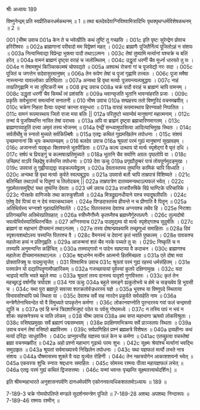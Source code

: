 श्रीः
अध्यायः 189

विष्णुनेन्द्रम् प्रति स्वप्रीतिकरधर्मकथनम् ॥ 1 ॥ तथा बलदेवदेवाग्निविश्वामित्रादिभिः पृथक्पृथग्धर्मविशेषकथनम् ॥ 2 ॥

001	[भीष्म उवाच 
001a	केन ते च भवेत्प्रीतिः कथं तुष्टिं तु गच्छसि ।
001c	इति पृष्टः सुरेन्द्रेण प्रोवाच हरिरीश्वरः ॥
002a	ब्राह्मणानां परीवादो मम विद्वेषणं महत् ।
002c	ब्राह्मणैः पूजितैर्नित्यं पूजितोऽहं न संशयः ॥
003a	नित्याभिवाद्या विप्रेन्द्रा भुक्त्वा पादौ तथाऽऽत्मनः ।
003c	तेषां तुष्यामि मर्त्यानां यश्चक्रे च बलिं हरेत् ॥
004a	वामनं ब्राह्मणं दृष्ट्वा वराहं च जलोत्थितम् ।
004c	उद्धृतां धरणीं चैव मूर्ध्ना धारयते तु यः ।
004e	न तेषामशुभं किञ्चित्कल्मषं चोपपद्यते ॥
005a	अश्वत्थं रोचनां गां च पूजयेद्यो नरः सदा ।
005c	पूजितं च जगत्तेन सदेवासुरमानुषम् ॥
006a	तेन रूपेण तेषां च पूजां गृह्णामि तत्त्वतः ।
006c	पूजा ममैषा नास्त्यन्या यावल्लोकाः प्रतिष्ठिताः ॥
007a	अन्यथा हि वृथा मर्त्याः पूजयन्त्यल्पबुद्धयः ।
007c	नाहं तत्प्रतिगृह्णामि न सा तुष्टिकरी मम ॥
008	इन्द्र उवाच 
008a	चक्रं पादौ वराहं च ब्राह्मणं चापि वामनम् ।
008c	उद्धृतां धरणीं चैव किमर्थं त्वं प्रशंससि ॥
009a	भवान्सृजति भूतानि भावन्संहरति प्रजाः ।
009c	प्रकृतिः सर्वभूतानां समर्त्यानां सनातनी ॥
010	भीष्म उवाच 
010a	सम्प्रहस्य ततो विष्णुरिदं वचनमब्रवीत् ।
010c	चक्रेण निहता दैत्याः पद्म्यां क्रान्ता वसुन्धरा ॥
011a	वाराहं रूपमास्थाय हिरण्याक्षो निपातितः ।
011c	वामनं रूपमास्थाय जितो राजा मया बलिः ||
012a	परितुष्टो भवाम्येवं मानुषाणां महात्मनाम् ।
012c	तन्मां ये पूजयिष्यन्ति नास्ति तेषां पराभवः ॥
013a	अपि वा ब्राह्म्णं दृष्ट्वा ब्रह्मचारिणमागतम् ।
013c	ब्राह्मणाग्र्याहुतिं दत्त्वा अमृतं तस्य भोजनम् ॥
014a	ऐन्द्रीं सन्ध्यामुपासित्वा आदित्याभिमुखः स्थितः ।
014c	सर्वतीर्थेषु स स्नातो मुच्यते सर्वकिल्बिषैः ॥
015a	एतद्वः कथितं गुह्यमखिलेन तपोधनाः ।
015c	संशयं पृच्छमानानां किं भूयः कथयाम्यहम् ॥
016	बलदेव उवाच 
016a	श्रूयतां परमं गुह्यं मानुषाणां सुखावहम् ।
016c	अजानन्तो यदबुधाः क्लिश्यन्ते भूतपीडिताः ॥
017a	कल्य उत्थाय यो मर्त्यः स्पृशेद्गां वै घृतं दधि ।
017c	सर्षपं च प्रियङ्गुं च कल्मषात्प्रतिमुच्यते ॥
018a	भूतानि चैव सर्वाणि अग्रतः पृष्ठतोपि वा ।
018c	उच्छिष्टं वाऽपि च्छिद्रेषु वर्जयन्ति तपोधनाः ॥
019	देवा ऊचुः 
019a	प्रगृह्यौदुम्बरं पात्रं तोयपूर्णमुदङ्मुखः ।
019c	उपवासं तु गृह्णीयाद्यद्वा सङ्कल्पयेद्व्रतम् ॥
020a	देवतास्तस्य तुष्यन्ति कामिकं चापि सिध्यति ।
020c	अन्यथा हि वृथा मर्त्याः कुर्वते स्वल्पबुद्धयः ॥
021a	उपवासे बलौ चापि ताम्रपात्रं विशिष्यते ।
021c	बलिर्भिक्षा तथाऽर्घ्यं च पितॄणां च तिलोदकम् ||
022a	ताम्रपात्रेण दातव्यमन्यथाऽल्पफलं भवेत् ।
022c	गुह्यमेतत्समुद्दिष्टं यथा तुष्यन्ति देवताः ॥
023	धर्म उवाच 
023a	राजपौरुषिके विप्रे घाण्टिके परिचारिके ।
023c	गोरक्षके वाणिजके तथा कारुकुशीलवे ॥
024a	मित्रद्रुह्यनधीयाने यश्च स्याद्वृषलीपतिः ।
024c	एतेषु दैवं पित्र्यं वा न देयं स्यात्कथञ्चन ।
024e	पिण्डदास्तस्य हीयन्ते न च प्रीणाति वै पितॄन् ॥
025a	अतिथिर्यस्य भग्नाशो गृहात्प्रतिनिवर्तते ।
025c	पितरस्तस्य देवाश्च अग्नयश्च तथैव हि ।
025e	निराशाः प्रतिगच्छन्ति अतिथेरप्रतिग्रहात् ॥
026a	स्त्रीघ्नैर्गोघ्नैः कृतघ्नैश्च ब्रह्मघ्नैर्गुरुतल्पगैः ।
026c	तुल्यदोषो भवत्येभिर्यस्यातिथिरनर्चितः ॥
027	अग्निरुवाच 
027a	पादमुद्यम्य यो मर्त्यः स्पृशेद्गाश्च सुदुर्मतिः ।
027c	ब्राह्मणं वा महाभागं दीप्यमानं तथाऽनलम् ।
027e	तस्य दोषान्प्रवक्ष्यामि तच्छृणुध्वं समाहिताः ॥
028a	दिवं स्पृशत्यशब्दोऽस्य त्रस्यन्ति पितरश्च वै ।
028c	वैमनस्यं च देवानां कृतं भवति पुष्कलम् ।
028e	पावकश्च महातेजा हव्यं न प्रतिगृह्णति ॥
029a	आजन्मनां शतं चैव नरके पच्यते तु सः ।
029c	निष्कृतिं च न तस्यापि अनुमन्यन्ति कर्हिचित् ॥
030a	तस्माद्गावो न पादेन स्प्रष्टव्या वै कदाचन ।
030c	ब्राह्मणश्च महातेजा दीप्यमानस्तथाऽनलः ।
030e	श्रद्दधानेन मर्त्येन आत्मनो हितमिच्छता ॥
031a	एते दोषा मया प्रोक्तास्त्रिषु यः पादमुत्सृजेत् ।
031	विश्वामित्र उवाच 
031c	श्रूयतां परमं गुह्यं रहस्यं धर्मसंहितम् ।
031e	परमान्नेन यो दद्यात्पितॄणामौपहारिकम् ॥
032a	गजच्छायायां पूर्वस्यां कुतपे दक्षिणामुखः ।
032c	यदा भाद्रपदे मासि भवते बहुले मघा ॥
033a	श्रूयतां तस्य दानस्य यादृशो गुणविस्तरः ।
033c	कृतं तेन महच्छ्राद्धं वर्षाणीह त्रयोदश ॥ 
034	गाव ऊचुः
034a	बहुले समङ्गे ह्यकुतोभये च क्षेमे च सङ्ख्येव हि भूयसी च ।
034c	यथा पुरा ब्रह्मपुरे सवत्सा शतक्रतोर्वज्रधरस्य यज्ञे ॥
035a	भूयश्च या विष्णुपदे स्थिताया विभावसोश्चापि पथे स्थिता या ।
035c	देवाश्च सर्वे सह नारदेन प्रकुर्वते सर्वसहेति नाम ॥
036a	मन्त्रेणैतेनाभिवन्देत यो वै विमुच्यते पापकृतेन कर्मणा ।
036c	लोकानवाप्नोति पुरन्दरस्य गवां फलं चन्द्रमसो द्युतिं च ॥
037a	एवं हि मन्त्रं त्रिदशाभिजुष्टं पठेत यः पर्वसु गोष्ठमध्ये ।
037c	न तस्यि पापं न भयं न शोकः सहस्रनेत्रस्य च याति लोकम् ॥
038	भीष्म उवाच 
038a	अथ सप्त महाभागा ऋषयो लोकविश्रुताः ।
038c	वसिष्ठप्रमुखाः सर्वे ब्रह्माणं पद्मसम्भवम् ।
038e	प्रदक्षिणमभिक्रम्य सर्वे प्राञ्जलयः स्थिताः ॥
039a	उवाच वचनं तेषां वसिष्ठो ब्रह्मवित्तमः ।
039c	सर्वप्राणिहितं प्रश्नं ब्रह्मक्षत्रे विशेषतः ॥
040a	द्रव्यहीनाः कथं मर्त्या दरिद्राः साधुवर्तिनः ।
040c	प्राप्नुवन्तीह यज्ञस्य फलं केन च कर्मणा ॥
041ac	एतच्छ्रुत्वा वचस्तेषां ब्रह्मा वचनमब्रवीत् ॥
042a	अहो प्रश्नो महाभाग गूढार्थः परमः शुभः ।
042c	सूक्ष्मः श्रेयांश्च मर्त्यानां भवद्भिः समुदाहृतः ॥
043a	श्रूयतां सर्वमाख्यास्ये निखिलेन तपोधनाः ।
043c	यथा यज्ञफलं मर्त्यो लभते नात्र संशयः ॥
044a	पौषमासस्य शुक्ले वै यदा युज्येत रोहिणी ।
044c	तेन नक्षत्रयोगेन आकाशशयनो भवेत् ॥
045a	एकवस्त्रः शुचिः स्नातः श्रद्दधानः समाहितः ।
045c	सोमस्य रश्मयः पीत्वा महायज्ञफलं लभेत् ॥
046a	एतद्वः परमं गुह्यं कथितं द्विजसत्तमाः ।
046c	यन्मां भवन्तः पृच्छन्ति सूक्ष्मतत्त्वार्थदर्शिनः] ॥

इति श्रीमन्महाभारते अनुशासनपर्वणि दानधर्मपर्वणि एकोननवत्यधिकशततमोऽध्यायः ॥ 189 ॥

7-189-3 चक्रे गोमयोपलिप्ते मण्डले सुदर्शनमन्त्रेण पूजिते ॥ 7-189-28 अशब्दः अपशब्दः निन्दारूपः ॥ 7-189-46 रश्मयः रश्मीन् ॥
